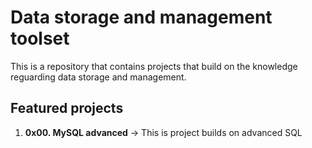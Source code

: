 # Data storage and management toolset
This is a repository that contains projects that build on the knowledge reguarding data storage and management.

## Featured projects
1. **0x00. MySQL advanced** -> This is project builds on advanced SQL

